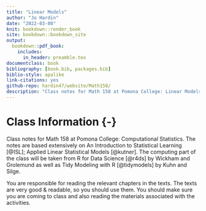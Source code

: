 ```yaml
--- 
title: "Linear Models"
author: "Jo Hardin"
date: "2022-03-08"
knit: bookdown::render_book
site: bookdown::bookdown_site
output:
  bookdown::pdf_book:
    includes:
      in_header: preamble.tex
documentclass: book
bibliography: [book.bib, packages.bib]
biblio-style: apalike
link-citations: yes
github-repo: hardin47/website/Math158/
description: "Class notes for Math 158 at Pomona College: Linear Models.  The notes are based extensively on An Introduction to Statistical Learning by James, Witten, Hastie, and Tibshirani as well as  Applied Linear Statistical Models, 5th edition by Kutner, Nachtsheim, Neter, Li."
---
```



# Class Information {-}

Class notes for Math 158 at Pomona College: Computational Statistics.  The notes are based extensively on An Introduction to Statistical Learning [@ISL];  Applied Linear Statistical Models [@kutner].  The computing part of the class will be taken from R for Data Science [@r4ds] by Wickham and Grolemund as well as Tidy Modeling with R [@tidymodels] by Kuhn and Silge.


You are responsible for reading the relevant chapters in the texts.  The texts are very good & readable, so you should use them.   You should make sure you are coming to class and also reading the materials associated with the activities. 














